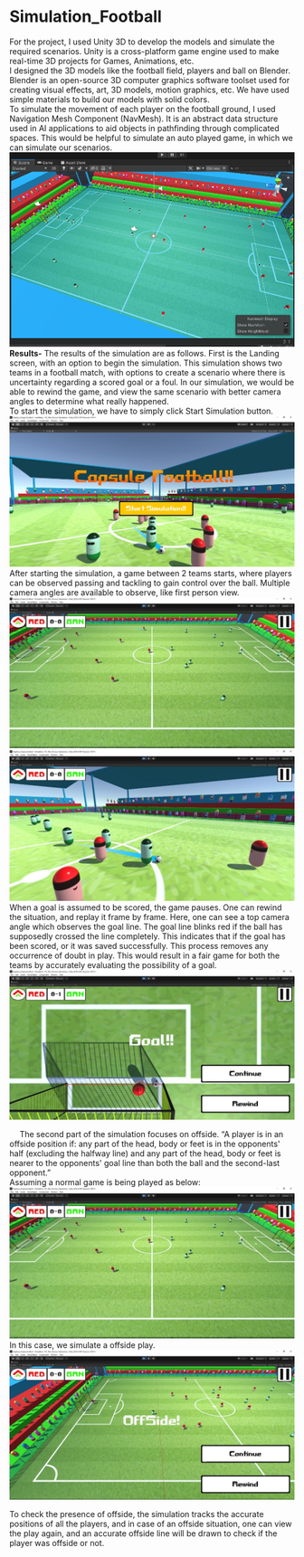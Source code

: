 # Simulation_Football
For the project, I used Unity 3D to develop the models and simulate the required scenarios. Unity is a cross-platform game engine used to make real-time 3D projects for Games, Animations, etc.
<br>
I designed the 3D models like the football field, players and ball on Blender. Blender is an open-source 3D computer graphics software toolset used for creating visual effects, art, 3D models, motion graphics, etc. We have used simple materials to build our models with solid colors. 
<br>
To simulate the movement of each player on the football ground, I used Navigation Mesh Component (NavMesh). It is an abstract data structure used in AI applications to aid objects in pathfinding through complicated spaces. This would be helpful to simulate an auto played game, in which we can simulate our scenarios.
<br>
![](images/1.png)
**Results-**
The results of the simulation are as follows. First is the Landing screen, with an option to begin the simulation. This simulation shows two teams in a football match, with options to create a scenario where there is uncertainty regarding a scored goal or a foul. In our simulation, we would be able to rewind the game, and view the same scenario with better camera angles to determine what really happened.
<br>
To start the simulation, we have to simply click Start Simulation button.
<br>
![](images/2.jpg)
<br>
After starting the simulation, a game between 2 teams starts, where players can be observed passing and tackling to gain control over the ball. Multiple camera angles are available to observe, like first person view.
<br>
![](images/3.jpg)
<br>
![](images/4.jpg)
<br> 
When a goal is assumed to be scored, the game pauses. One can rewind the situation, and replay it frame by frame. Here, one can see a top camera angle which observes the goal line. The goal line blinks red if the ball has supposedly crossed the line completely. This indicates that if the goal has been scored, or it was saved successfully. This process removes any occurrence of doubt in play. This would result in a fair game for both the teams by accurately evaluating the possibility of a goal.
<br>
![](images/5.jpg)
<br>

 
The second part of the simulation focuses on offside. “A player is in an offside position if: any part of the head, body or feet is in the opponents' half (excluding the halfway line) and any part of the head, body or feet is nearer to the opponents' goal line than both the ball and the second-last opponent.”
<br>
Assuming a normal game is being played as below:
<br>
![](images/3.jpg) 
<br>
In this case, we simulate a offside play.
<br>
![](images/6.jpg) 
<br>
 
To check the presence of offside, the simulation tracks the accurate positions of all the players, and in case of an offside situation, one can view the play again, and an accurate offside line will be drawn to check if the player was offside or not.

